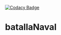 [![Codacy Badge](https://app.codacy.com/project/badge/Grade/30c54f580c47462aafdc2cf41469adea)](https://app.codacy.com/gh/draexx/batallaNaval/dashboard?utm_source=gh&utm_medium=referral&utm_content=&utm_campaign=Badge_grade)
# batallaNaval
